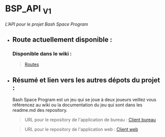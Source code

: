 # BSP_API <sub>V1</sub>

_L'API pour le projet Bash Space Program_

- ## Route actuellement disponible :
 
  ### Disponible dans le wiki :
  >[Routes](https://github.com/AimeMelancon/H2025_TCH099_03_A_API/wiki/Routes)


- ## Résumé et lien vers les autres dépots du projet :

  Bash Space Program est un jeu qui se joue à deux joueurs veillez vous référencez au wiki ou la documentation du jeu qui sont dans les readme.md des repository. 

  > URL pour le repository de l'application de bureau :  [Client bureau](https://github.com/Merisiel0/H2025_TCH099_03_A_C1.git)

  > URL pour le repository de l'application web :  [Client web](https://github.com/justinfiset/H2025_TCH099_03_A_C2.git)

 